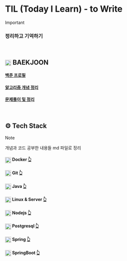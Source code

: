 # TIL (Today I Learn) - to Write
> [!IMPORTANT]
> ### 정리하고 기억하기

<br>

## <img src="https://d2gd6pc034wcta.cloudfront.net/tier/6.svg" width="20" height="20" style="vertical-align: middle;"/>  BAEKJOON

#### [백준 프로필](https://solved.ac/profile/shalpha)

#### [알고리즘 개념 정리](https://github.com/keartt/TIL/tree/main/CodingTest/BAEKJOON)
#### [문제풀이 및 정리](https://github.com/keartt/TIL/tree/main/CodingTest/BAEKJOON)

[//]: # (```)
[//]: # (├── CodingTest)
[//]: # (    ├── BAEKJOON)
[//]: # (	└── Programmers)
[//]: # (```)


[//]: # (> [!NOTE])
[//]: # (> [!TIP])
[//]: # (> [!IMPORTANT])
[//]: # (> [!WARNING])
[//]: # (> [!CAUTION])

<br>


## ⚙  Tech Stack
> [!NOTE]
> 개념과 코드 공부한 내용들 md 파일로 정리

#### <img src="https://static-00.iconduck.com/assets.00/docker-icon-512x438-ga1hb37h.png" width="20" height="20" style="vertical-align: middle;"/> Docker [👆](https://github.com/keartt/TIL/tree/main/Tech%20Stack/Docker)

#### <img src="https://upload.wikimedia.org/wikipedia/commons/thumb/3/3f/Git_icon.svg/2048px-Git_icon.svg.png" width="20" height="20" style="vertical-align: middle;"/> Git [👆](https://github.com/keartt/TIL/tree/main/Tech%20Stack/Git)

#### <img src="https://static-00.iconduck.com/assets.00/java-icon-1511x2048-6ikx8301.png" width="20" height="20" style="vertical-align: middle;"/> Java [👆](https://github.com/keartt/TIL/tree/main/Tech%20Stack/Java)

#### <img src="https://upload.wikimedia.org/wikipedia/commons/thumb/f/f1/Icons8_flat_linux.svg/1200px-Icons8_flat_linux.svg.png" width="20" height="20" style="vertical-align: middle;"/> Linux & Server [👆](https://github.com/keartt/TIL/tree/main/Tech%20Stack/LInux%2BServer)

#### <img src="https://static-00.iconduck.com/assets.00/node-js-icon-454x512-nztofx17.png" width="20" height="20" style="vertical-align: middle;"/> Nodejs  [👆](https://github.com/keartt/TIL/tree/main/Tech%20Stack/Node)

#### <img src="https://upload.wikimedia.org/wikipedia/commons/thumb/2/29/Postgresql_elephant.svg/993px-Postgresql_elephant.svg.png" width="20" height="20" style="vertical-align: middle;"/> Postgresql [👆](https://github.com/keartt/TIL/tree/main/Tech%20Stack/Postgresql)

#### <img src="https://www.svgrepo.com/show/354380/spring-icon.svg" width="20" height="20" style="vertical-align: middle;"/> Spring [👆](https://github.com/keartt/TIL/tree/main/Tech%20Stack/Docker)

#### <img src="https://miro.medium.com/v2/resize:fit:856/1*CIHazLUXhBCxiho2mE2glQ.png" width="20" height="20" style="vertical-align: middle;"/> SpringBoot [👆](https://github.com/keartt/TIL/tree/main/Tech%20Stack/SpringBoot)